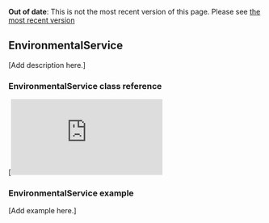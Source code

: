 <span class="warnings">**Out of date**: This is not the most recent version of this page. Please see [the most recent version](y)</span>
## EnvironmentalService

[Add description here.]

### EnvironmentalService class reference

[![View code](https://os.mbed.com/docs/v5.6/mbed-os-api-doxy/class_environmental_service.html)

### EnvironmentalService example

[Add example here.]
